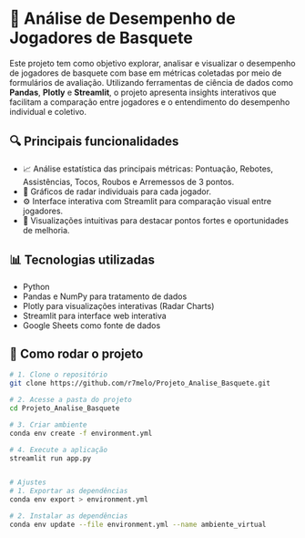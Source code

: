 # 🏀 Análise de Desempenho de Jogadores de Basquete

Este projeto tem como objetivo explorar, analisar e visualizar o desempenho de jogadores de basquete com base em métricas coletadas por meio de formulários de avaliação. Utilizando ferramentas de ciência de dados como **Pandas**, **Plotly** e **Streamlit**, o projeto apresenta insights interativos que facilitam a comparação entre jogadores e o entendimento do desempenho individual e coletivo.

## 🔍 Principais funcionalidades

- 📈 Análise estatística das principais métricas: Pontuação, Rebotes, Assistências, Tocos, Roubos e Arremessos de 3 pontos.
- 🧠 Gráficos de radar individuais para cada jogador.
- ⚙️ Interface interativa com Streamlit para comparação visual entre jogadores.
- 🎯 Visualizações intuitivas para destacar pontos fortes e oportunidades de melhoria.

## 📊 Tecnologias utilizadas

- Python
- Pandas e NumPy para tratamento de dados
- Plotly para visualizações interativas (Radar Charts)
- Streamlit para interface web interativa
- Google Sheets como fonte de dados

## 🚀 Como rodar o projeto

```bash
# 1. Clone o repositório
git clone https://github.com/r7melo/Projeto_Analise_Basquete.git

# 2. Acesse a pasta do projeto
cd Projeto_Analise_Basquete

# 3. Criar ambiente
conda env create -f environment.yml

# 4. Execute a aplicação
streamlit run app.py


# Ajustes
# 1. Exportar as dependências
conda env export > environment.yml

# 2. Instalar as dependências
conda env update --file environment.yml --name ambiente_virtual